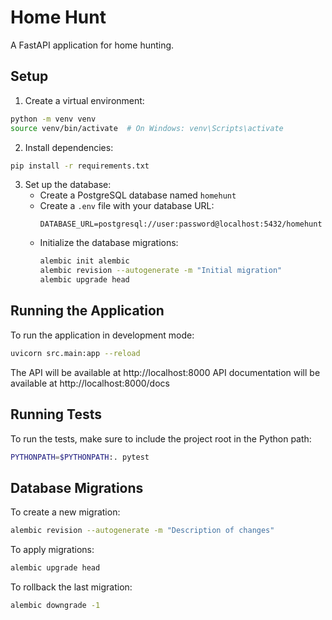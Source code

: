 # Home Hunt

A FastAPI application for home hunting.

## Setup

1. Create a virtual environment:
```bash
python -m venv venv
source venv/bin/activate  # On Windows: venv\Scripts\activate
```

2. Install dependencies:
```bash
pip install -r requirements.txt
```

3. Set up the database:
   - Create a PostgreSQL database named `homehunt`
   - Create a `.env` file with your database URL:
     ```
     DATABASE_URL=postgresql://user:password@localhost:5432/homehunt
     ```
   - Initialize the database migrations:
     ```bash
     alembic init alembic
     alembic revision --autogenerate -m "Initial migration"
     alembic upgrade head
     ```

## Running the Application

To run the application in development mode:
```bash
uvicorn src.main:app --reload
```

The API will be available at http://localhost:8000
API documentation will be available at http://localhost:8000/docs

## Running Tests

To run the tests, make sure to include the project root in the Python path:
```bash
PYTHONPATH=$PYTHONPATH:. pytest
```

## Database Migrations

To create a new migration:
```bash
alembic revision --autogenerate -m "Description of changes"
```

To apply migrations:
```bash
alembic upgrade head
```

To rollback the last migration:
```bash
alembic downgrade -1
```
